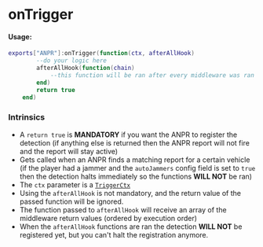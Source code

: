 # onTrigger
#### Usage:
```lua
exports["ANPR"]:onTrigger(function(ctx, afterAllHook)
        --do your logic here
        afterAllHook(function(chain)
            --this function will be ran after every middleware was ran
        end)
        return true
    end)
```
### Intrinsics
- A `return true` is **MANDATORY** if you want the ANPR to register the detection (if anything else is returned then the ANPR report will not fire and the report will stay active) 
- Gets called when an ANPR finds a matching report for a certain vehicle (if the player had a jammer and the `autoJammers` config field is set to `true` then the detection halts immediately so the functions **WILL NOT** be ran)
- The `ctx` parameter is a [`TriggerCtx`](anpr/api/eventlike/triggerdto.md)
- Using the `afterAllHook` is not mandatory, and the return value of the passed function will be ignored.
- The function passed to `afterAllHook` will receive an array of the middleware return values (ordered by execution order)
- When the `afterAllHook` functions are ran the detection **WILL NOT** be registered yet, but you can't halt the registration anymore. 